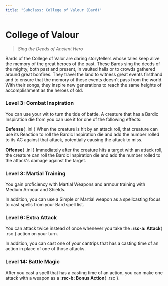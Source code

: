 ```yaml
---
title: "Subclass: College of Valour (Bard)"
---
```


<p style="display:none">
Sing the Deeds of Ancient Hero
</p>

# College of Valour

> *Sing the Deeds of Ancient Hero*
 
Bards of the College of Valor are daring storytellers whose tales keep alive the memory of the great heroes of the past. These Bards sing the deeds of the mighty, both past and present, in vaulted halls or to crowds gathered around great bonfires. They travel the land to witness great events firsthand and to ensure that the memory of these events doesn't pass from the world. With their songs, they inspire new generations to reach the same heights of accomplishment as the heroes of old.

### Level 3: Combat Inspiration

You can use your wit to turn the tide of battle. A creature that has a Bardic Inspiration die from you can use it for one of the following effects:

**Defense**{ .inl } When the creature is hit by an attack roll, that creature can use its Reaction to roll the Bardic Inspiration die and add the number rolled to its AC against that attack, potentially causing the attack to miss.

**Offense**{ .inl } Immediately after the creature hits a target with an attack roll, the creature can roll the Bardic Inspiration die and add the number rolled to the attack's damage against the target.

### Level 3: Martial Training

You gain proficiency with Martial Weapons and armour training with Medium Armour and Shields.

In addition, you can use a Simple or Martial weapon as a spellcasting focus to cast spells from your Bard spell list.

### Level 6: Extra Attack

You can attack twice instead of once whenever you take the **:rsc-a: Attack**{ .rsc } action on your turn.

In addition, you can cast one of your cantrips that has a casting time of an action in place of one of those attacks.

### Level 14: Battle Magic

After you cast a spell that has a casting time of an action, you can make one attack with a weapon as a  **:rsc-b: Bonus Action**{ .rsc }.
